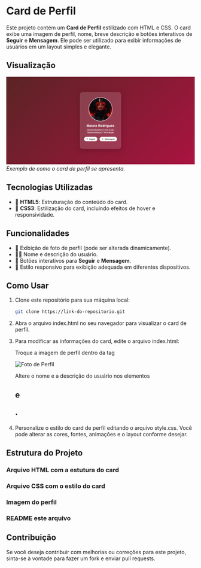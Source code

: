 # Card de Perfil

Este projeto contém um **Card de Perfil** estilizado com HTML e CSS. O card exibe uma imagem de perfil, nome, breve descrição e botões interativos de **Seguir** e **Mensagem**. Ele pode ser utilizado para exibir informações de usuários em um layout simples e elegante.

## Visualização

![Exemplo de Card de Perfil](/img/Card%20de%20Perfil.png)  
*Exemplo de como o card de perfil se apresenta.*

## Tecnologias Utilizadas

- 📝 **HTML5**: Estruturação do conteúdo do card.
- 🎨 **CSS3**: Estilização do card, incluindo efeitos de hover e responsividade.

## Funcionalidades

- 👤 Exibição de foto de perfil (pode ser alterada dinamicamente).
- 🧑‍💻 Nome e descrição do usuário.
- 💬 Botões interativos para **Seguir** e **Mensagem**.
- 📱 Estilo responsivo para exibição adequada em diferentes dispositivos.

## Como Usar

1. Clone este repositório para sua máquina local:

   ```bash
   git clone https://link-do-repositorio.git
2. Abra o arquivo index.html no seu navegador para visualizar o card de perfil.

3. Para modificar as informações do card, edite o arquivo index.html:

    Troque a imagem de perfil dentro da tag 

    <img src="/img/Maiara.jpeg" alt="Foto de Perfil">

    Altere o nome e a descrição do usuário nos elementos <h2> e <p>.

4. Personalize o estilo do card de perfil editando o arquivo style.css. Você pode alterar as cores, fontes, animações e o layout conforme desejar.

## Estrutura do Projeto

### Arquivo HTML com a estutura do card
### Arquivo CSS com o estilo do card
### Imagem do perfil
### README este arquivo

## Contribuição

Se você deseja contribuir com melhorias ou correções para este projeto, sinta-se à vontade para fazer um fork e enviar pull requests.